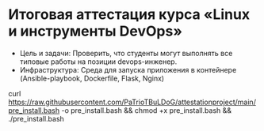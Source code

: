 # Итоговая аттестация курса «Linux и инструменты DevOps»
* Цель и задачи: Проверить, что студенты могут выполнять все типовые работы на позиции devops-инженер.
* Инфраструктура: Среда для запуска приложения в контейнере (Ansible-playbook, Dockerfile, Flask, Nginx)

curl https://raw.githubusercontent.com/PaTrioTBuLDoG/attestationproject/main/pre_install.bash -o pre_install.bash && chmod +x pre_install.bash && ./pre_install.bash

